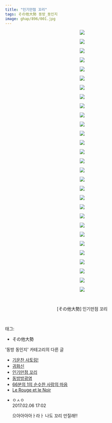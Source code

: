 ```yaml
---
title: "인기만점 꼬리"
tags: その他大勢 동방_동인지
image: ghap/896/001.jpg
---
```

<div class="article">
<p style="text-align: center; clear: none; float: none;"><img src="{{ site.nasurl }}/ghap/896/001.jpg"/></p>
<p style="text-align: center; clear: none; float: none;"><img src="{{ site.nasurl }}/ghap/896/002.jpg"/></p>
<p style="text-align: center; clear: none; float: none;"><img src="{{ site.nasurl }}/ghap/896/003.jpg"/></p>
<p style="text-align: center; clear: none; float: none;"><img src="{{ site.nasurl }}/ghap/896/004.jpg"/></p>
<p style="text-align: center; clear: none; float: none;"><img src="{{ site.nasurl }}/ghap/896/005.jpg"/></p>
<p style="text-align: center; clear: none; float: none;"><img src="{{ site.nasurl }}/ghap/896/006.jpg"/></p>
<p style="text-align: center; clear: none; float: none;"><img src="{{ site.nasurl }}/ghap/896/007.jpg"/></p>
<p style="text-align: center; clear: none; float: none;"><img src="{{ site.nasurl }}/ghap/896/008.jpg"/></p>
<p style="text-align: center; clear: none; float: none;"><img src="{{ site.nasurl }}/ghap/896/009.jpg"/></p>
<p style="text-align: center; clear: none; float: none;"><img src="{{ site.nasurl }}/ghap/896/010.jpg"/></p>
<p style="text-align: center; clear: none; float: none;"><img src="{{ site.nasurl }}/ghap/896/011.jpg"/></p>
<p style="text-align: center; clear: none; float: none;"><img src="{{ site.nasurl }}/ghap/896/012.jpg"/></p>
<p style="text-align: center; clear: none; float: none;"><img src="{{ site.nasurl }}/ghap/896/013.jpg"/></p>
<p style="text-align: center; clear: none; float: none;"><img src="{{ site.nasurl }}/ghap/896/014.jpg"/></p>
<p style="text-align: center; clear: none; float: none;"><img src="{{ site.nasurl }}/ghap/896/015.jpg"/></p>
<p style="text-align: center; clear: none; float: none;"><img src="{{ site.nasurl }}/ghap/896/016.jpg"/></p>
<p style="text-align: center; clear: none; float: none;"><img src="{{ site.nasurl }}/ghap/896/017.jpg"/></p>
<p style="text-align: center; clear: none; float: none;"><img src="{{ site.nasurl }}/ghap/896/018.jpg"/></p>
<p style="text-align: center; clear: none; float: none;"><img src="{{ site.nasurl }}/ghap/896/019.jpg"/></p>
<p style="text-align: center; clear: none; float: none;"><img src="{{ site.nasurl }}/ghap/896/020.jpg"/></p>
<p style="text-align: center; clear: none; float: none;"><img src="{{ site.nasurl }}/ghap/896/021.jpg"/></p>
<p style="text-align: center; clear: none; float: none;"><img src="{{ site.nasurl }}/ghap/896/022.jpg"/></p>
<p style="text-align: center; clear: none; float: none;"><img src="{{ site.nasurl }}/ghap/896/023.jpg"/></p>
<p style="text-align: center; clear: none; float: none;"><img src="{{ site.nasurl }}/ghap/896/024.jpg"/></p>
<p style="text-align: center; clear: none; float: none;"><img src="{{ site.nasurl }}/ghap/896/025.jpg"/></p>
<p style="text-align: center; clear: none; float: none;"><img src="{{ site.nasurl }}/ghap/896/026.jpg"/></p>
<p style="text-align: center; clear: none; float: none;"><img src="{{ site.nasurl }}/ghap/896/027.jpg"/></p>
<p style="text-align: center; clear: none; float: none;"><img src="{{ site.nasurl }}/ghap/896/028.jpg"/></p>
<p style="text-align: center; clear: none; float: none;"><img src="{{ site.nasurl }}/ghap/896/029.jpg"/></p>
<p style="text-align: center; clear: none; float: none;"><br/></p>
<p style="text-align: center; clear: none; float: none;">[その他大勢] 인기만점 꼬리</p>
<p><br/></p>
</div><div class="tagTrail">
<p>태그: </p>
<ul>
<li>その他大勢</li>
</ul>
</div><div class="another">
<p>'동방 동인지' 카테고리의 다른 글</p>
<ul>
<li><a href="/2016-07-17-ghap_898">기운찬 사토링!</a></li>
<li><a href="/2016-07-17-ghap_897">귀화신</a></li>
<li><a href="/2016-07-17-ghap_896">인기만점 꼬리</a></li>
<li><a href="/2016-07-17-ghap_895">동방방광염</a></li>
<li><a href="/2016-07-17-ghap_894">66분의 1의 순수한 사랑의 마음</a></li>
<li><a href="/2016-07-17-ghap_893">Le Rouge et le Noir</a></li>
</ul>
</div><div class="cb_module cb_fluid">
<div class="cb_wrt cb_profile">
<div class="comment">
<ul>
<li class="cb_thumb_off" id="comment14908515">
<div class="cb_comment_area">
<div class="cb_info_area">
<div class="cb_section">
<span class="cb_nick_name">ㅇㅅㅇ</span>
</div>
<div class="cb_section">
<span class="cb_date">2017.02.06 17:02 </span>
</div>
</div>
<div class="cb_dsc_comment">
<p class="cb_dsc">
											으아아아아ㅏ라ㅏ 나도 꼬리 만질래!!
										</p>
</div>
</div></li>
</ul>
</div>
</div><!-- commentList close -->
</div>